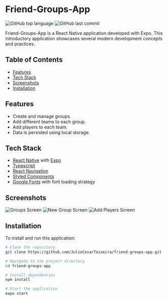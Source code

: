 # Friend-Groups-App

![GitHub top language](https://img.shields.io/github/languages/top/JulioCesarTeixeira/friend-groups-app?style=flat-square)
![GitHub last commit](https://img.shields.io/github/last-commit/JulioCesarTeixeira/friend-groups-app?style=flat-square)

Friend-Groups-App is a React Native application developed with Expo. This introductory application showcases several modern development concepts and practices.

## Table of Contents

- [Features](#features)
- [Tech Stack](#tech-stack)
- [Screenshots](#screenshots)
- [Installation](#installation)

## Features

- Create and manage groups.
- Add different teams to each group.
- Add players to each team.
- Data is persisted using local storage.

## Tech Stack

- [React Native](https://reactnative.dev/) with [Expo](https://expo.dev/)
- [Typescript](https://www.typescriptlang.org/)
- [React Navigation](https://reactnavigation.org/)
- [Styled Components](https://styled-components.com/)
- [Google Fonts](https://fonts.google.com/) with font loading strategy

## Screenshots

![Groups Screen](src/assets/groups-screen.png)
![New Group Screen](src/assets/new-group-screen.png)
![Add Players Screen](src/assets/add-players-screen.png)

## Installation

To install and run this application:

```bash
# Clone the repository
git clone https://github.com/JulioCesarTeixeira/friend-groups-app.git

# Navigate to the project directory
cd friend-groups-app

# Install dependencies
npm install

# Start the application
expo start
```
